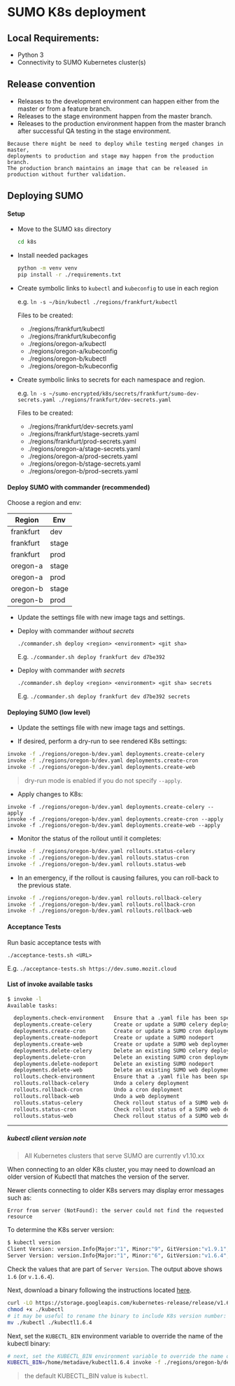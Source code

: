 # SUMO K8s deployment

## Local Requirements:

- Python 3
- Connectivity to SUMO Kubernetes cluster(s)

## Release convention

* Releases to the development environment can happen either from the master or from a feature branch.
* Releases to the stage environment happen from the master branch.
* Releases to the production environment happen from the master branch after successful QA testing in the stage environment.

```
Because there might be need to deploy while testing merged changes in master,
deployments to production and stage may happen from the production branch.
The production branch maintains an image that can be released in production without further validation.
```

## Deploying SUMO

#### Setup

- Move to the SUMO `k8s` directory

  ```sh
  cd k8s
  ```

- Install needed packages

  ```sh
  python -m venv venv
  pip install -r ./requirements.txt
  ```

- Create symbolic links to `kubectl` and `kubeconfig` to use in each region

  e.g. `ln -s ~/bin/kubectl ./regions/frankfurt/kubectl`

  Files to be created:
    - ./regions/frankfurt/kubectl
    - ./regions/frankfurt/kubeconfig
    - ./regions/oregon-a/kubectl
    - ./regions/oregon-a/kubeconfig
    - ./regions/oregon-b/kubectl
    - ./regions/oregon-b/kubeconfig

- Create symbolic links to secrets for each namespace and region.

  e.g. `ln -s ~/sumo-encrypted/k8s/secrets/frankfurt/sumo-dev-secrets.yaml ./regions/frankfurt/dev-secrets.yaml`

  Files to be created:
    - ./regions/frankfurt/dev-secrets.yaml
    - ./regions/frankfurt/stage-secrets.yaml
    - ./regions/frankfurt/prod-secrets.yaml
    - ./regions/oregon-a/stage-secrets.yaml
    - ./regions/oregon-a/prod-secrets.yaml
    - ./regions/oregon-b/stage-secrets.yaml
    - ./regions/oregon-b/prod-secrets.yaml


#### Deploy SUMO with commander (recommended)

Choose a region and env:

| Region  | Env  |
|---|---|
| frankfurt  | dev  |
| frankfurt  | stage |
| frankfurt  | prod |
| oregon-a  | stage |
| oregon-a  | prod |
| oregon-b  | stage |
| oregon-b  | prod |


- Update the settings file with new image tags and settings.

- Deploy with commander *without secrets*

  `./commander.sh deploy <region> <environment> <git sha>`

  E.g. `./commander.sh deploy frankfurt dev d7be392`

- Deploy with commander *with secrets*

  `./commander.sh deploy <region> <environment> <git sha> secrets`

  E.g. `./commander.sh deploy frankfurt dev d7be392 secrets`


#### Deploying SUMO (low level)

- Update the settings file with new image tags and settings.

- If desired, perform a dry-run to see rendered K8s settings:

```sh
invoke -f ./regions/oregon-b/dev.yaml deployments.create-celery
invoke -f ./regions/oregon-b/dev.yaml deployments.create-cron
invoke -f ./regions/oregon-b/dev.yaml deployments.create-web
```

> dry-run mode is enabled if you do not specify `--apply`.

- Apply changes to K8s:

```
invoke -f ./regions/oregon-b/dev.yaml deployments.create-celery --apply
invoke -f ./regions/oregon-b/dev.yaml deployments.create-cron --apply
invoke -f ./regions/oregon-b/dev.yaml deployments.create-web --apply
```

- Monitor the status of the rollout until it completes:

```sh
invoke -f ./regions/oregon-b/dev.yaml rollouts.status-celery
invoke -f ./regions/oregon-b/dev.yaml rollouts.status-cron
invoke -f ./regions/oregon-b/dev.yaml rollouts.status-web
```

- In an emergency, if the rollout is causing failures, you can roll-back to the previous state.

```sh
invoke -f ./regions/oregon-b/dev.yaml rollouts.rollback-celery
invoke -f ./regions/oregon-b/dev.yaml rollouts.rollback-cron
invoke -f ./regions/oregon-b/dev.yaml rollouts.rollback-web
```

#### Acceptance Tests

Run basic acceptance tests with

  `./acceptance-tests.sh <URL>`

  E.g. `./acceptance-tests.sh https://dev.sumo.mozit.cloud`


#### List of invoke available tasks

```sh
$ invoke -l
Available tasks:

  deployments.check-environment   Ensure that a .yaml file has been specified
  deployments.create-celery       Create or update a SUMO celery deployment
  deployments.create-cron         Create or update a SUMO cron deployment
  deployments.create-nodeport     Create or update a SUMO nodeport
  deployments.create-web          Create or update a SUMO web deployment
  deployments.delete-celery       Delete an existing SUMO celery deployment
  deployments.delete-cron         Delete an existing SUMO cron deployment
  deployments.delete-nodeport     Delete an existing SUMO nodeport
  deployments.delete-web          Delete an existing SUMO web deployment
  rollouts.check-environment      Ensure that a .yaml file has been specified
  rollouts.rollback-celery        Undo a celery deployment
  rollouts.rollback-cron          Undo a cron deployment
  rollouts.rollback-web           Undo a web deployment
  rollouts.status-celery          Check rollout status of a SUMO web deployment
  rollouts.status-cron            Check rollout status of a SUMO web deployment
  rollouts.status-web             Check rollout status of a SUMO web deployment
```

----

##### kubectl client version note

>All Kubernetes clusters that serve SUMO are currently v1.10.xx

When connecting to an older K8s cluster, you may need to download an older version of Kubectl that matches the version of the server.

Newer clients connecting to older K8s servers may display error messages such as:

    Error from server (NotFound): the server could not find the requested resource


To determine the K8s server version:

```sh
$ kubectl version
Client Version: version.Info{Major:"1", Minor:"9", GitVersion:"v1.9.1", GitCommit:"3a1c9449a956b6026f075fa3134ff92f7d55f812", GitTreeState:"clean", BuildDate:"2018-01-04T11:52:23Z", GoVersion:"go1.9.2", Compiler:"gc", Platform:"linux/amd64"}
Server Version: version.Info{Major:"1", Minor:"6", GitVersion:"v1.6.4", GitCommit:"d6f433224538d4f9ca2f7ae19b252e6fcb66a3ae", GitTreeState:"clean", BuildDate:"2017-05-19T18:33:17Z", GoVersion:"go1.7.5", Compiler:"gc", Platform:"linux/amd64"}
```

Check the values that are part of `Server Version`. The output above shows `1.6` (or `v.1.6.4`).

Next, download a binary following the instructions located [here](https://kubernetes.io/docs/tasks/tools/install-kubectl/).

```sh
curl -LO https://storage.googleapis.com/kubernetes-release/release/v1.6.4/bin/linux/amd64/kubectl
chmod +x ./kubectl
# it may be useful to rename the binary to include K8s version number:
mv ./kubectl ./kubectl1.6.4
```

Next, set the `KUBECTL_BIN` environment variable to override the name of the kubectl binary:

```sh
# next, set the KUBECTL_BIN environment variable to override the name of the kubectl binary:
KUBECTL_BIN=/home/metadave/kubectl1.6.4 invoke -f ./regions/oregon-b/dev.yaml deployments.create-web --apply
```

> the default KUBECTL_BIN value is `kubectl`.
